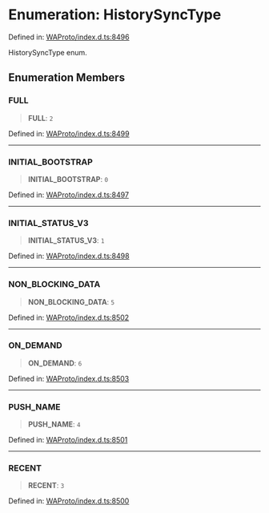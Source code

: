 # Enumeration: HistorySyncType

Defined in: [WAProto/index.d.ts:8496](https://github.com/Fokusdotid/Baileys/blob/982cc5b3c62bfc7b56d2f8f8427b6c1a2dda856f/WAProto/index.d.ts#L8496)

HistorySyncType enum.

## Enumeration Members

### FULL

> **FULL**: `2`

Defined in: [WAProto/index.d.ts:8499](https://github.com/Fokusdotid/Baileys/blob/982cc5b3c62bfc7b56d2f8f8427b6c1a2dda856f/WAProto/index.d.ts#L8499)

***

### INITIAL\_BOOTSTRAP

> **INITIAL\_BOOTSTRAP**: `0`

Defined in: [WAProto/index.d.ts:8497](https://github.com/Fokusdotid/Baileys/blob/982cc5b3c62bfc7b56d2f8f8427b6c1a2dda856f/WAProto/index.d.ts#L8497)

***

### INITIAL\_STATUS\_V3

> **INITIAL\_STATUS\_V3**: `1`

Defined in: [WAProto/index.d.ts:8498](https://github.com/Fokusdotid/Baileys/blob/982cc5b3c62bfc7b56d2f8f8427b6c1a2dda856f/WAProto/index.d.ts#L8498)

***

### NON\_BLOCKING\_DATA

> **NON\_BLOCKING\_DATA**: `5`

Defined in: [WAProto/index.d.ts:8502](https://github.com/Fokusdotid/Baileys/blob/982cc5b3c62bfc7b56d2f8f8427b6c1a2dda856f/WAProto/index.d.ts#L8502)

***

### ON\_DEMAND

> **ON\_DEMAND**: `6`

Defined in: [WAProto/index.d.ts:8503](https://github.com/Fokusdotid/Baileys/blob/982cc5b3c62bfc7b56d2f8f8427b6c1a2dda856f/WAProto/index.d.ts#L8503)

***

### PUSH\_NAME

> **PUSH\_NAME**: `4`

Defined in: [WAProto/index.d.ts:8501](https://github.com/Fokusdotid/Baileys/blob/982cc5b3c62bfc7b56d2f8f8427b6c1a2dda856f/WAProto/index.d.ts#L8501)

***

### RECENT

> **RECENT**: `3`

Defined in: [WAProto/index.d.ts:8500](https://github.com/Fokusdotid/Baileys/blob/982cc5b3c62bfc7b56d2f8f8427b6c1a2dda856f/WAProto/index.d.ts#L8500)
